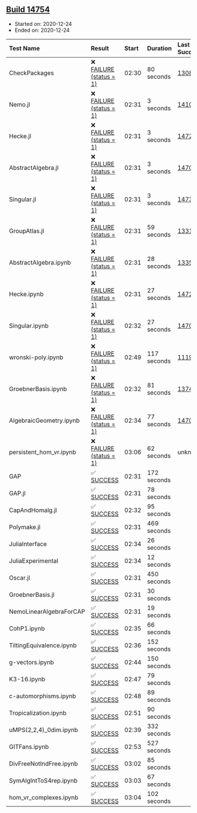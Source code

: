 ## [Build 14754](https://oscarci.mathematik.uni-kl.de/job/oscar/14754/)

* Started on: 2020-12-24
* Ended on: 2020-12-24

| Test Name    | Result | Start | Duration | Last Success | First Failure |
|:-------------|:-------|:------|:---------|:-------------|:--------------|
| CheckPackages | ❌ [FAILURE (status = 1)](https://oscarci.mathematik.uni-kl.de/job/oscar/14754/artifact/logs/build-14754/CheckPackages.log) | 02:30 | 80 seconds | [13085](https://oscarci.mathematik.uni-kl.de/job/oscar/13085/) | [13086](https://oscarci.mathematik.uni-kl.de/job/oscar/13086/) |
| Nemo.jl | ❌ [FAILURE (status = 1)](https://oscarci.mathematik.uni-kl.de/job/oscar/14754/artifact/logs/build-14754/Nemo.jl.log) | 02:31 | 3 seconds | [14101](https://oscarci.mathematik.uni-kl.de/job/oscar/14101/) | [14102](https://oscarci.mathematik.uni-kl.de/job/oscar/14102/) |
| Hecke.jl | ❌ [FAILURE (status = 1)](https://oscarci.mathematik.uni-kl.de/job/oscar/14754/artifact/logs/build-14754/Hecke.jl.log) | 02:31 | 3 seconds | [14723](https://oscarci.mathematik.uni-kl.de/job/oscar/14723/) | [14724](https://oscarci.mathematik.uni-kl.de/job/oscar/14724/) |
| AbstractAlgebra.jl | ❌ [FAILURE (status = 1)](https://oscarci.mathematik.uni-kl.de/job/oscar/14754/artifact/logs/build-14754/AbstractAlgebra.jl.log) | 02:31 | 3 seconds | [14701](https://oscarci.mathematik.uni-kl.de/job/oscar/14701/) | [14702](https://oscarci.mathematik.uni-kl.de/job/oscar/14702/) |
| Singular.jl | ❌ [FAILURE (status = 1)](https://oscarci.mathematik.uni-kl.de/job/oscar/14754/artifact/logs/build-14754/Singular.jl.log) | 02:31 | 3 seconds | [14732](https://oscarci.mathematik.uni-kl.de/job/oscar/14732/) | [14733](https://oscarci.mathematik.uni-kl.de/job/oscar/14733/) |
| GroupAtlas.jl | ❌ [FAILURE (status = 1)](https://oscarci.mathematik.uni-kl.de/job/oscar/14754/artifact/logs/build-14754/GroupAtlas.jl.log) | 02:31 | 59 seconds | [13311](https://oscarci.mathematik.uni-kl.de/job/oscar/13311/) | [13312](https://oscarci.mathematik.uni-kl.de/job/oscar/13312/) |
| AbstractAlgebra.ipynb | ❌ [FAILURE (status = 1)](https://oscarci.mathematik.uni-kl.de/job/oscar/14754/artifact/logs/build-14754/AbstractAlgebra.ipynb.log) | 02:31 | 28 seconds | [13355](https://oscarci.mathematik.uni-kl.de/job/oscar/13355/) | [13356](https://oscarci.mathematik.uni-kl.de/job/oscar/13356/) |
| Hecke.ipynb | ❌ [FAILURE (status = 1)](https://oscarci.mathematik.uni-kl.de/job/oscar/14754/artifact/logs/build-14754/Hecke.ipynb.log) | 02:31 | 27 seconds | [14723](https://oscarci.mathematik.uni-kl.de/job/oscar/14723/) | [14724](https://oscarci.mathematik.uni-kl.de/job/oscar/14724/) |
| Singular.ipynb | ❌ [FAILURE (status = 1)](https://oscarci.mathematik.uni-kl.de/job/oscar/14754/artifact/logs/build-14754/Singular.ipynb.log) | 02:32 | 27 seconds | [14701](https://oscarci.mathematik.uni-kl.de/job/oscar/14701/) | [14702](https://oscarci.mathematik.uni-kl.de/job/oscar/14702/) |
| wronski-poly.ipynb | ❌ [FAILURE (status = 1)](https://oscarci.mathematik.uni-kl.de/job/oscar/14754/artifact/logs/build-14754/wronski-poly.ipynb.log) | 02:49 | 117 seconds | [11192](https://oscarci.mathematik.uni-kl.de/job/oscar/11192/) | [11193](https://oscarci.mathematik.uni-kl.de/job/oscar/11193/) |
| GroebnerBasis.ipynb | ❌ [FAILURE (status = 1)](https://oscarci.mathematik.uni-kl.de/job/oscar/14754/artifact/logs/build-14754/GroebnerBasis.ipynb.log) | 02:32 | 81 seconds | [13748](https://oscarci.mathematik.uni-kl.de/job/oscar/13748/) | [13749](https://oscarci.mathematik.uni-kl.de/job/oscar/13749/) |
| AlgebraicGeometry.ipynb | ❌ [FAILURE (status = 1)](https://oscarci.mathematik.uni-kl.de/job/oscar/14754/artifact/logs/build-14754/AlgebraicGeometry.ipynb.log) | 02:34 | 77 seconds | [14701](https://oscarci.mathematik.uni-kl.de/job/oscar/14701/) | [14702](https://oscarci.mathematik.uni-kl.de/job/oscar/14702/) |
| persistent_hom_vr.ipynb | ❌ [FAILURE (status = 1)](https://oscarci.mathematik.uni-kl.de/job/oscar/14754/artifact/logs/build-14754/persistent_hom_vr.ipynb.log) | 03:06 | 62 seconds | unknown | unknown |
| GAP | ✅ [SUCCESS](https://oscarci.mathematik.uni-kl.de/job/oscar/14754/artifact/logs/build-14754/GAP.log) | 02:31 | 172 seconds |  |  |
| GAP.jl | ✅ [SUCCESS](https://oscarci.mathematik.uni-kl.de/job/oscar/14754/artifact/logs/build-14754/GAP.jl.log) | 02:31 | 78 seconds |  |  |
| CapAndHomalg.jl | ✅ [SUCCESS](https://oscarci.mathematik.uni-kl.de/job/oscar/14754/artifact/logs/build-14754/CapAndHomalg.jl.log) | 02:32 | 95 seconds |  |  |
| Polymake.jl | ✅ [SUCCESS](https://oscarci.mathematik.uni-kl.de/job/oscar/14754/artifact/logs/build-14754/Polymake.jl.log) | 02:31 | 469 seconds |  |  |
| JuliaInterface | ✅ [SUCCESS](https://oscarci.mathematik.uni-kl.de/job/oscar/14754/artifact/logs/build-14754/JuliaInterface.log) | 02:34 | 26 seconds |  |  |
| JuliaExperimental | ✅ [SUCCESS](https://oscarci.mathematik.uni-kl.de/job/oscar/14754/artifact/logs/build-14754/JuliaExperimental.log) | 02:34 | 12 seconds |  |  |
| Oscar.jl | ✅ [SUCCESS](https://oscarci.mathematik.uni-kl.de/job/oscar/14754/artifact/logs/build-14754/Oscar.jl.log) | 02:31 | 450 seconds |  |  |
| GroebnerBasis.jl | ✅ [SUCCESS](https://oscarci.mathematik.uni-kl.de/job/oscar/14754/artifact/logs/build-14754/GroebnerBasis.jl.log) | 02:31 | 30 seconds |  |  |
| NemoLinearAlgebraForCAP | ✅ [SUCCESS](https://oscarci.mathematik.uni-kl.de/job/oscar/14754/artifact/logs/build-14754/NemoLinearAlgebraForCAP.log) | 02:31 | 19 seconds |  |  |
| CohP1.ipynb | ✅ [SUCCESS](https://oscarci.mathematik.uni-kl.de/job/oscar/14754/artifact/logs/build-14754/CohP1.ipynb.log) | 02:35 | 66 seconds |  |  |
| TiltingEquivalence.ipynb | ✅ [SUCCESS](https://oscarci.mathematik.uni-kl.de/job/oscar/14754/artifact/logs/build-14754/TiltingEquivalence.ipynb.log) | 02:36 | 152 seconds |  |  |
| g-vectors.ipynb | ✅ [SUCCESS](https://oscarci.mathematik.uni-kl.de/job/oscar/14754/artifact/logs/build-14754/g-vectors.ipynb.log) | 02:44 | 150 seconds |  |  |
| K3-16.ipynb | ✅ [SUCCESS](https://oscarci.mathematik.uni-kl.de/job/oscar/14754/artifact/logs/build-14754/K3-16.ipynb.log) | 02:47 | 79 seconds |  |  |
| c-automorphisms.ipynb | ✅ [SUCCESS](https://oscarci.mathematik.uni-kl.de/job/oscar/14754/artifact/logs/build-14754/c-automorphisms.ipynb.log) | 02:48 | 89 seconds |  |  |
| Tropicalization.ipynb | ✅ [SUCCESS](https://oscarci.mathematik.uni-kl.de/job/oscar/14754/artifact/logs/build-14754/Tropicalization.ipynb.log) | 02:51 | 90 seconds |  |  |
| uMPS(2,2,4)_0dim.ipynb | ✅ [SUCCESS](https://oscarci.mathematik.uni-kl.de/job/oscar/14754/artifact/logs/build-14754/uMPS-2-2-4-_0dim.ipynb.log) | 02:39 | 332 seconds |  |  |
| GITFans.ipynb | ✅ [SUCCESS](https://oscarci.mathematik.uni-kl.de/job/oscar/14754/artifact/logs/build-14754/GITFans.ipynb.log) | 02:53 | 527 seconds |  |  |
| DivFreeNotIndFree.ipynb | ✅ [SUCCESS](https://oscarci.mathematik.uni-kl.de/job/oscar/14754/artifact/logs/build-14754/DivFreeNotIndFree.ipynb.log) | 03:02 | 85 seconds |  |  |
| SymAlgIntToS4rep.ipynb | ✅ [SUCCESS](https://oscarci.mathematik.uni-kl.de/job/oscar/14754/artifact/logs/build-14754/SymAlgIntToS4rep.ipynb.log) | 03:03 | 67 seconds |  |  |
| hom_vr_complexes.ipynb | ✅ [SUCCESS](https://oscarci.mathematik.uni-kl.de/job/oscar/14754/artifact/logs/build-14754/hom_vr_complexes.ipynb.log) | 03:04 | 102 seconds |  |  |
